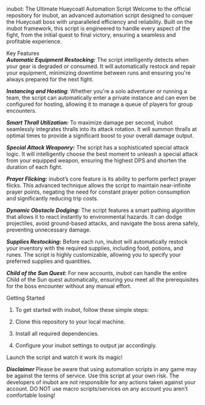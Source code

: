 inubot: The Ultimate Hueycoatl Automation Script
Welcome to the official repository for inubot, an advanced automation script designed to conquer the Hueycoatl boss with unparalleled efficiency and reliability. Built on the inubot framework, this script is engineered to handle every aspect of the fight, from the initial quest to final victory, ensuring a seamless and profitable experience.

Key Features  
***Automatic Equipment Restocking:*** The script intelligently detects when your gear is degraded or consumed. It will automatically restock and repair your equipment, minimizing downtime between runs and ensuring you're always prepared for the next fight.

***Instancing and Hosting***: Whether you're a solo adventurer or running a team, the script can automatically enter a private instance and can even be configured for hosting, allowing it to manage a queue of players for group encounters.

***Smart Thrall Utilization:*** To maximize damage per second, inubot seamlessly integrates thralls into its attack rotation. It will summon thralls at optimal times to provide a significant boost to your overall damage output.

***Special Attack Weaponry:*** The script has a sophisticated special attack logic. It will intelligently choose the best moment to unleash a special attack from your equipped weapon, ensuring the highest DPS and shorten the duration of each fight.

***Prayer Flicking:*** inubot’s core feature is its ability to perform perfect prayer flicks. This advanced technique allows the script to maintain near-infinite prayer points, negating the need for constant prayer potion consumption and significantly reducing trip costs.

***Dynamic Obstacle Dodging:*** The script features a smart pathing algorithm that allows it to react instantly to environmental hazards. It can dodge projectiles, avoid ground-based attacks, and navigate the boss arena safely, preventing unnecessary damage.

***Supplies Restocking:*** Before each run, inubot will automatically restock your inventory with the required supplies, including food, potions, and runes. The script is highly customizable, allowing you to specify your preferred supplies and quantities.

***Child of the Sun Quest:*** For new accounts, inubot can handle the entire Child of the Sun quest automatically, ensuring you meet all the prerequisites for the boss encounter without any manual effort.

Getting Started
1. To get started with inubot, follow these simple steps:

2. Clone this repository to your local machine.

3. Install all required dependencies.

4. Configure your inubot settings to output jar accordingly.

Launch the script and watch it work its magic!

***Disclaimer***
Please be aware that using automation scripts in any game may be against the terms of service. Use this script at your own risk. The developers of inubot are not responsible for any actions taken against your account. DO NOT use macro scripts/services on any account you aren’t comfortable losing!
